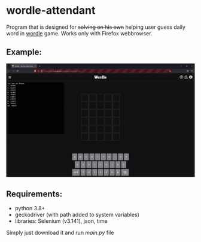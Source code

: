 # wordle-attendant
Program that is designed for ~~solving on his own~~ helping user guess daily word in [wordle](https://www.nytimes.com/games/wordle/index.html) game.
  Works only with Firefox webbrowser.


## Example:
![demo](https://github.com/P4llix/wordle-attendant/blob/main/doc/demo.gif)

## Requirements:

- python 3.8+
- geckodriver (with path added to system variables)
- libraries: Selenium (v3.141), json, time


Simply just download it and run *main.py* file
